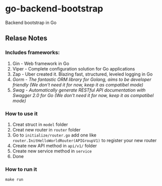 # go-backend-bootstrap
Backend bootstrap in Go

## Relase Notes

### Includes frameworks:

1. Gin - Web framework in Go
2. Viper - Complete configuration solution for Go applications
3. Zap - Uber created it. Blazing fast, structured, leveled logging in Go
4. *Gorm - The fantastic ORM library for Golang, aims to be developer friendly (We don't need it for now, keep it as compatibel mode)*
5. *Swag - Automatically generate RESTful API documentation with Swagger 2.0 for Go (We don't need it for now, keep it as compatibel mode)*


### How to use it

1. Creat struct in `model` folder
2. Creat new router in `router` folder
3. Go to `initialize/router.go` add one like `router.InitHelloWorldRouter(APIGroupV1)` to register your new router
4. Create new API method in `api/v1/` folder
5. Create new service method in `service`
6. Done

### How to run it

`make run`
